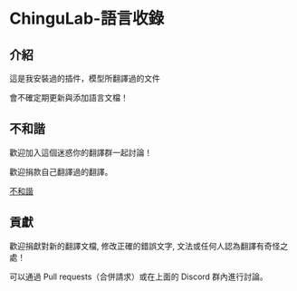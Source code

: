 # ChinguLab-語言收錄

## 介紹

這是我安裝過的插件，模型所翻譯過的文件

會不確定期更新與添加語言文檔！

## 不和諧

歡迎加入這個迷惑你的翻譯群一起討論！

歡迎捐款自己翻譯過的翻譯。

[不和諧](https://discord.gg/JFhNDYyQcB)

## 貢獻

歡迎捐獻對新的翻譯文檔, 修改正確的錯誤文字, 文法或任何人認為翻譯有奇怪之處！

可以通過 Pull requests（合併請求）或在上面的 Discord 群內進行討論。